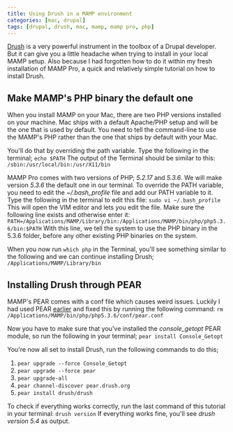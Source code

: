 ```yaml
---
title: Using Drush in a MAMP environment
categories: [mac, drupal]
tags: [drupal, drush, mac, mamp, mamp pro, php]
---
```


[Drush](http://drush.ws/) is a very powerful instrument in the toolbox of a Drupal developer. But it can give you a little headache when trying to install in your local MAMP setup.
Also because I had forgotten how to do it within my fresh installation of MAMP Pro, a quick and relatively simple tutorial on how to install Drush.
<!-- more -->

## Make MAMP's PHP binary the default one

When you install MAMP on your Mac, there are two PHP versions installed on your machine. Mac ships with a default Apache/PHP setup and will be the one that is used by default. You need to tell the command-line to use the MAMP's PHP rather than the one that ships by default with your Mac.

You'll do that by overriding the path variable. Type the following in the terminal;
``echo $PATH``
The output of the Terminal should be similar to this:
``/sbin:/usr/local/bin:/usr/X11/bin``

MAMP Pro comes with two versions of PHP; *5.2.17* and *5.3.6*. We will make version *5.3.6* the default one in our terminal. To override the PATH variable, you need to edit the *~/.bash_profile* file and add our PATH variable to it. Type the following in the terminal to edit this file:
``sudo vi ~/.bash_profile``
This will open the VIM editor and lets you edit the file. Make sure the following line exists and otherwise enter it:
``PATH=/Applications/MAMP/Library/bin:/Applications/MAMP/bin/php/php5.3.6/bin:$PATH``
With this line, we tell the system to use the PHP binary in the 5.3.6 folder, before any other existing PHP binaries on the system.

When you now run ``which php`` in the Terminal, you'll see something similar to the following and we can continue installing Drush;
``/Applications/MAMP/Library/bin``

## Installing Drush through PEAR
MAMP's PEAR comes with a conf file which causes weird issues. Luckily I had used PEAR [earlier](/blog/install-the-mongo-php-extension-in-mamp-with-pecl) and fixed this by running the following command:
``rm /Applications/MAMP/bin/php/php5.3.6/conf/pear.conf``

Now you have to make sure that you've installed the *console_getopt* PEAR module, so run the following in your terminal;
``pear install Console_Getopt``

You're now all set to install Drush, run the following commands to do this;

1.  ``pear upgrade --force Console_Getopt``
2.  ``pear upgrade --force pear``
3.  ``pear upgrade-all``
4.  ``pear channel-discover pear.drush.org``
5.  ``pear install drush/drush``

To check if everything works correctly, run the last command of this tutorial in your terminal:
``drush version``
If everything works fine, you'll see *drush version 5.4* as output.